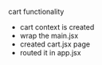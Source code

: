 cart functionality

- cart context is created
- wrap the main.jsx
- created cart.jsx page
- routed it in app.jsx
